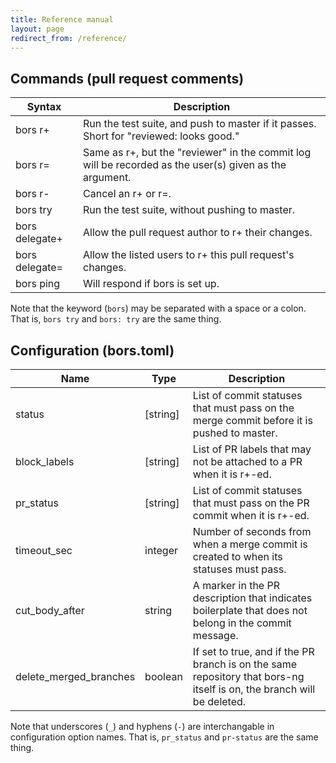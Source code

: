 ```yaml
---
title: Reference manual
layout: page
redirect_from: /reference/
---
```


## Commands (pull request comments)

| Syntax | Description |
|--------|-------------|
| bors r+ | Run the test suite, and push to master if it passes. Short for "reviewed: looks good."
| bors r=<list> | Same as r+, but the "reviewer" in the commit log will be recorded as the user(s) given as the argument.
| bors r- | Cancel an r+ or r=.
| bors try | Run the test suite, without pushing to master.
| bors delegate+ | Allow the pull request author to r+ their changes.
| bors delegate=<list> | Allow the listed users to r+ this pull request's changes.
| bors ping | Will respond if bors is set up.

Note that the keyword (`bors`) may be separated with a space or a colon. That is, `bors try` and `bors: try` are the same thing.

## Configuration (bors.toml)

| Name         | Type     | Description |
|--------------|----------|-------------|
| status       | [string] | List of commit statuses that must pass on the merge commit before it is pushed to master.
| block_labels | [string] | List of PR labels that may not be attached to a PR when it is r+-ed.
| pr_status    | [string] | List of commit statuses that must pass on the PR commit when it is r+-ed.
| timeout_sec  | integer  | Number of seconds from when a merge commit is created to when its statuses must pass.
| cut_body_after | string | A marker in the PR description that indicates boilerplate that does not belong in the commit message.
| delete_merged_branches | boolean | If set to true, and if the PR branch is on the same repository that bors-ng itself is on, the branch will be deleted.

Note that underscores (`_`) and hyphens (`-`) are interchangable in configuration option names. That is, `pr_status` and `pr-status` are the same thing.
